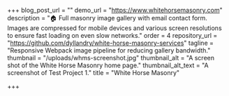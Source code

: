 +++
blog_post_url = ""
demo_url = "https://www.whitehorsemasonry.com"
description = "🏠 Full masonry image gallery with email contact form. Images are compressed for mobile devices and various screen resolutions to ensure fast loading on even slow networks."
order = 4
repository_url = "https://github.com/dyllandry/white-horse-masonry-services"
tagline = "Responsive Webpack image pipeline for reducing gallery bandwidth."
thumbnail = "/uploads/whms-screenshot.jpg"
thumbnail_alt = "A screen shot of the White Horse Masonry home page."
thumbnail_alt_text = "A screenshot of Test Project 1."
title = "White Horse Masonry"

+++
